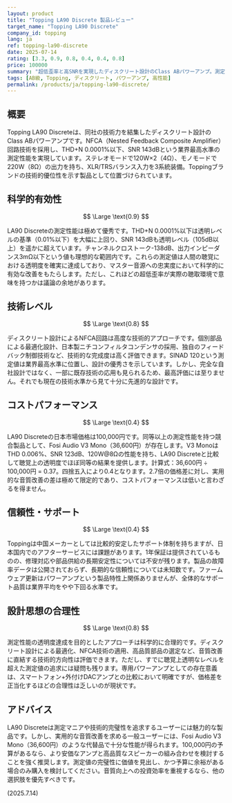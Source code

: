 ```yaml
---
layout: product
title: "Topping LA90 Discrete 製品レビュー"
target_name: "Topping LA90 Discrete"
company_id: topping
lang: ja
ref: topping-la90-discrete
date: 2025-07-14
rating: [3.3, 0.9, 0.8, 0.4, 0.4, 0.8]
price: 100000
summary: "超低歪率と高SNRを実現したディスクリート設計のClass ABパワーアンプ。測定性能では業界最高水準を達成するも、価格対性能比で課題を抱える。"
tags: [AB級, Topping, ディスクリート, パワーアンプ, 高性能]
permalink: /products/ja/topping-la90-discrete/
---
```

## 概要

Topping LA90 Discreteは、同社の技術力を結集したディスクリート設計のClass ABパワーアンプです。NFCA（Nested Feedback Composite Amplifier）回路技術を採用し、THD+N 0.0001%以下、SNR 143dBという業界最高水準の測定性能を実現しています。ステレオモードで120W×2（4Ω）、モノモードで220W（8Ω）の出力を持ち、XLR/TRSバランス入力を3系統装備。Toppingブランドの技術的優位性を示す製品として位置づけられています。

## 科学的有効性

$$ \Large \text{0.9} $$

LA90 Discreteの測定性能は極めて優秀です。THD+N 0.0001%以下は透明レベルの基準（0.01%以下）を大幅に上回り、SNR 143dBも透明レベル（105dB以上）を遥かに超えています。チャンネルクロストーク-138dB、出力インピーダンス3mΩ以下という値も理想的な範囲内です。これらの測定値は人間の聴覚における透明度を確実に達成しており、マスター音源への忠実度において科学的に有効な改善をもたらします。ただし、これほどの超低歪率が実際の聴取環境で意味を持つかは議論の余地があります。

## 技術レベル

$$ \Large \text{0.8} $$

ディスクリート設計によるNFCA回路は高度な技術的アプローチです。個別部品による最適化設計、日本製ニチコンフィルタコンデンサの採用、独自のフィードバック制御技術など、技術的な完成度は高く評価できます。SINAD 120という測定値は業界最高水準に位置し、設計の優秀さを示しています。しかし、完全な自社設計ではなく、一部に既存技術の応用も見られるため、最高評価には至りません。それでも現在の技術水準から見て十分に先進的な設計です。

## コストパフォーマンス

$$ \Large \text{0.4} $$

LA90 Discreteの日本市場価格は100,000円です。同等以上の測定性能を持つ競合製品として、Fosi Audio V3 Mono（36,600円）が存在します。V3 MonoはTHD 0.006%、SNR 123dB、120W@8Ωの性能を持ち、LA90 Discreteと比較して聴覚上の透明度でほぼ同等の結果を提供します。計算式：36,600円 ÷ 100,000円 = 0.37。四捨五入により0.4となります。2.7倍の価格差に対し、実用的な音質改善の差は極めて限定的であり、コストパフォーマンスは低いと言わざるを得ません。

## 信頼性・サポート

$$ \Large \text{0.4} $$

Toppingは中国メーカーとしては比較的安定したサポート体制を持ちますが、日本国内でのアフターサービスには課題があります。1年保証は提供されているものの、修理対応や部品供給の長期安定性については不安が残ります。製品の故障率データは公開されておらず、長期的な信頼性については未知数です。ファームウェア更新はパワーアンプという製品特性上関係ありませんが、全体的なサポート品質は業界平均をやや下回る水準です。

## 設計思想の合理性

$$ \Large \text{0.8} $$

測定性能の透明度達成を目的としたアプローチは科学的に合理的です。ディスクリート設計による最適化、NFCA技術の適用、高品質部品の選定など、音質改善に直結する技術的方向性は評価できます。ただし、すでに聴覚上透明なレベルを超えた測定値の追求には疑問も残ります。専用パワーアンプとしての存在意義は、スマートフォン+外付けDACアンプとの比較において明確ですが、価格差を正当化するほどの合理性は乏しいのが現状です。

## アドバイス

LA90 Discreteは測定マニアや技術的完璧性を追求するユーザーには魅力的な製品です。しかし、実用的な音質改善を求める一般ユーザーには、Fosi Audio V3 Mono（36,600円）のような代替品で十分な性能が得られます。100,000円の予算があるなら、より安価なアンプと高品質なスピーカーの組み合わせを検討することを強く推奨します。測定値の完璧性に価値を見出し、かつ予算に余裕がある場合のみ購入を検討してください。音質向上への投資効率を重視するなら、他の選択肢を優先すべきです。

(2025.7.14)